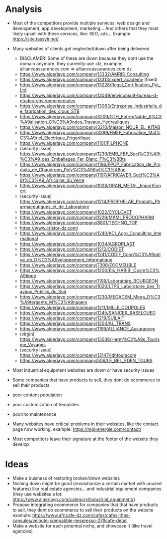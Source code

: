 # Analysis
- Most of the competitors provide multiple services: web design and development, app development, marketing... And others that they most likely upsell with these services, like: SEO, ads... Example:  https://site.tassyir.net/
- Many websites of clients get neglected/down after being delivered
	- DISCLAMER: Some of these are down because they dont use the domain anymore, they currently use .dz, example: allianceassurances.com => allianceassurances.com.dz
	- https://www.algeriayp.com/company/13332/AMRIS_Consulting
	- https://www.algeriayp.com/company/13313/ixpert_academy (fixed)
	- https://www.algeriayp.com/company/13228/Regal_Certification_Pvt_Ltd
	- https://www.algeriayp.com/company/13049/enviconsult-bureau-d-etudes-environnementales
	- https://www.algeriayp.com/company/13063/Entreprise_industrielle_de_fabrication_des_clous_STB
	- https://www.algeriayp.com/company/3209/GTH_EntrepNatde_R%C3%A9alisation_G%C3%A9ndes_Travaux_Hydrauliques
	- https://www.algeriayp.com/company/3210/Maison_NOUR_EL_KITAB
	- https://www.algeriayp.com/company/3399/FMEF_Fabrication_Mat%C3%A9riel_Electrique_Frigorifique
	- https://www.algeriayp.com/company/1101/FILPHONE
	- (security issue) https://www.algeriayp.com/company/1239/EMB_FBF_Soci%C3%A9t%C3%A9_des_Emballages_Fer_Blanc_F%C3%BBts
	- https://www.algeriayp.com/company/1196/FPCP_Fabrication_de_Produits_de_Chaudronn_Poly%C3%A9thyl%C3%A8ne
	- https://www.algeriayp.com/company/1197/AFRICAVER_Soci%C3%A9t%C3%A9_Africaine_du_Verre
	- https://www.algeriayp.com/company/1028/ORAN_METAL_ImportExport
	-  (security issue) https://www.algeriayp.com/company/1214/PROPHELAB_Produits_Pharmaceutiques_et_de_Laboratoire
	- https://www.algeriayp.com/company/1022/CYCLOVET
	- https://www.algeriayp.com/company/1229/MAMI_PROCOPHARM
	- https://www.algeriayp.com/company/8801/TECHNO_TOP
	- https://www.cristor-dz.com/
	- https://www.algeriayp.com/company/1240/ACI_Agro_Consulting_International
	- https://www.algeriayp.com/company/1034/AGROPLAST
	- https://www.algeriayp.com/company/1212/CODIET
	- https://www.algeriayp.com/company/1241/CODIF_Coop%C3%A9rative_de_D%C3%A9veloppement_Informatique
	- https://www.algeriayp.com/company/7306/ECOMEUBLE
	- https://www.algeriayp.com/company/1200/Ets_HABIBI_Cosm%C3%A9tique
	- https://www.algeriayp.com/company/1198/Laboratoire_BOURGEON
	- https://www.algeriayp.com/company/1020/LTPS_Laboratoire_des_Travaux_Publics_du_Sud
	- https://www.algeriayp.com/company/1230/MEGADEM_Mega_D%C3%A9tergents_M%C3%A9nagers
	- https://www.algeriayp.com/company/1211/MILLE_COUPOLES
	- https://www.algeriayp.com/company/1245/SANICER_RASELOUED
	- https://www.algeriayp.com/company/1219/SUILAIT
	- https://www.algeriayp.com/company/1204/AL_TRANS
	- https://www.algeriayp.com/company/1199/ALLIANCE_Assurances
	- (virgin) https://www.algeriayp.com/company/13038/Herm%C3%A8s_Tourisme_Voyages
	- (security issue) https://www.algeriayp.com/company/13147/Idhtourscom
	- https://www.algeriayp.com/company/506/LE_BEL_EDEN_TOURS

- Most industrial equipment websites are down or have security issues
- Some companies that have products to sell, they dont do ecommerce to sell their products 
- poor content population
- poor customization of templates
- poor/no maintenance
- Many websites have critical problems in their websites, like the contact page now working.
  example: https://mgi-energie.com/contact/
- Most competitors leave their signature at the footer of the website they develop 
# Ideas
- Make a business of restoring broken/down websites
- Niching down might be good (revolutionize a certain market with unused features) like real estate agencies... and industrial equipment companies (they use websites a lot: https://www.algeriayp.com/category/Industrial_equipment/)
- Propose integrating ecommerce for companies that that have products to sell, they dont do ecommerce to sell their products on the website
  example: https://www.africafe-dz.com/cafes/cafes-thes-capsules/veloute-compatible-nespresso-27#cafe-detail
- Make a website for each potential niche, and showcase it (like travel agencies)